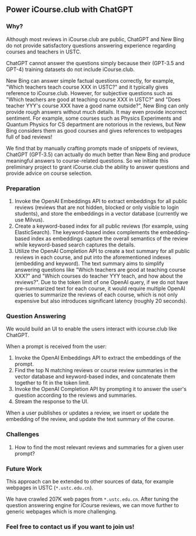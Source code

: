 ## Power iCourse.club with ChatGPT

### Why?

Although most reviews in iCourse.club are public, ChatGPT and New Bing do not provide satisfactory questions answering experience regarding courses and teachers in USTC.

ChatGPT cannot answer the questions simply because their (GPT-3.5 and GPT-4) training datasets do not include iCourse.club.

New Bing can answer simple factual questions correctly, for example, "Which teachers teach course XXX in USTC?" and it typically gives reference to iCourse.club. However, for subjective questions such as "Which teachers are good at teaching course XXX in USTC?" and "Does teacher YYY's course XXX have a good name outside?", New Bing can only provide rough answers without much details. It may even provide incorrect sentiment. For example, some courses such as Physics Experiments and Quantum Physics for CS department are notorious in the reviews, but New Bing considers them as good courses and gives references to webpages full of bad reviews!

We find that by manually crafting prompts made of snippets of reviews, ChatGPT (GPT-3.5) can actually do much better than New Bing and produce meaningful answers to course-related questions. So we initiate this preliminary project to grant iCourse.club the ability to answer questions and provide advice on course selection.

### Preparation

1. Invoke the OpenAI Embeddings API to extract embeddings for all public reviews (reviews that are not hidden, blocked or only visible to login students), and store the embeddings in a vector database (currently we use Milvus).
2. Create a keyword-based index for all public reviews (for example, using ElasticSearch). The keyword-based index complements the embedding-based index as embeddings capture the overall semantics of the review while keyword-based search captures the details.
3. Utilize the OpenAI Completion API to create a text summary for all public reviews in each course, and put into the aforementioned indexes (embedding and keyword). The text summary aims to simplify answering questions like "Which teachers are good at teaching course XXX?" and "Which courses do teacher YYY teach, and how about the reviews?". Due to the token limit of one OpenAI query, if we do not have pre-summarized text for each course, it would require multiple OpenAI queries to summarize the reviews of each course, which is not only expensive but also introduces significant latency (roughly 20 seconds).

### Question Answering

We would build an UI to enable the users interact with icourse.club like ChatGPT.

When a prompt is received from the user:
1. Invoke the OpenAI Embeddings API to extract the embeddings of the prompt.
2. Find the top N matching reviews or course review summaries in the vector database and keyword-based index, and concatenate them together to fit in the token limit.
3. Invoke the OpenAI Completion API by prompting it to answer the user's question according to the reviews and summaries.
4. Stream the response to the UI.

When a user publishes or updates a review, we insert or update the embedding of the review, and update the text summary of the course.

### Challenges

1. How to find the most relevant reviews and summaries for a given user prompt?

### Future Work

This approach can be extended to other sources of data, for example webpages in USTC (`*.ustc.edu.cn`).

We have crawled 207K web pages from `*.ustc.edu.cn`. After tuning the question answering engine for iCourse reviews, we can move further to generic webpages which is more challenging.

### Feel free to contact us if you want to join us!
